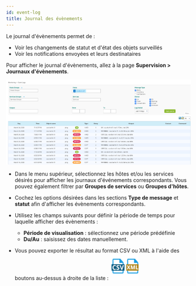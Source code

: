 ```yaml
---
id: event-log
title: Journal des évènements
---
```


Le journal d'évènements permet de :

-   Voir les changements de statut et d'état des objets surveillés
-   Voir les notifications envoyées et leurs destinataires

Pour afficher le journal d'évènements, allez à la page
**Supervision > Journaux d'évènements**.

![image](../assets/alerts/event_logs.png)

- Dans le menu supérieur, sélectionnez les hôtes et/ou
les services désirés pour afficher les journaux d'événements correspondants. Vous pouvez également filtrer par
**Groupes de services** ou **Groupes d'hôtes**.

- Cochez les options désirées dans les sections **Type de message** et **statut** afin d'afficher les évènements
correspondants.

- Utilisez les champs suivants pour définir la période de temps pour laquelle afficher des évènements :
    - **Période de visualisation** : sélectionnez une période prédéfinie
    - **Du/Au** : saisissez des dates manuellement.

- Vous pouvez exporter le résultat au format CSV ou XML à l'aide des
boutons au-dessus à droite de la liste : ![image](../assets/alerts/event_logs_export.png)